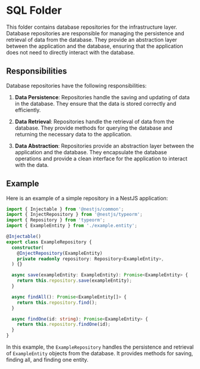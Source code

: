 # SQL Folder

This folder contains database repositories for the infrastructure layer. Database repositories are responsible for managing the persistence and retrieval of data from the database. They provide an abstraction layer between the application and the database, ensuring that the application does not need to directly interact with the database.

## Responsibilities

Database repositories have the following responsibilities:

1. **Data Persistence**: Repositories handle the saving and updating of data in the database. They ensure that the data is stored correctly and efficiently.

2. **Data Retrieval**: Repositories handle the retrieval of data from the database. They provide methods for querying the database and returning the necessary data to the application.

3. **Data Abstraction**: Repositories provide an abstraction layer between the application and the database. They encapsulate the database operations and provide a clean interface for the application to interact with the data.

## Example

Here is an example of a simple repository in a NestJS application:

```typescript
import { Injectable } from '@nestjs/common';
import { InjectRepository } from '@nestjs/typeorm';
import { Repository } from 'typeorm';
import { ExampleEntity } from './example.entity';

@Injectable()
export class ExampleRepository {
  constructor(
    @InjectRepository(ExampleEntity)
    private readonly repository: Repository<ExampleEntity>,
  ) {}

  async save(exampleEntity: ExampleEntity): Promise<ExampleEntity> {
    return this.repository.save(exampleEntity);
  }

  async findAll(): Promise<ExampleEntity[]> {
    return this.repository.find();
  }

  async findOne(id: string): Promise<ExampleEntity> {
    return this.repository.findOne(id);
  }
}
```

In this example, the `ExampleRepository` handles the persistence and retrieval of `ExampleEntity` objects from the database. It provides methods for saving, finding all, and finding one entity.
